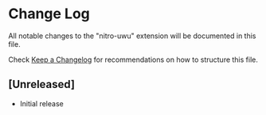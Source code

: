 # Change Log

All notable changes to the "nitro-uwu" extension will be documented in this file.

Check [Keep a Changelog](http://keepachangelog.com/) for recommendations on how to structure this file.

## [Unreleased]

- Initial release
